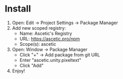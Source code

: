 # Install

1. Open: Edit -> Project Settings -> Package Manager
2. Add new scoped registry:
	* Name: Ascetic's Registry
	* URL: https://ascetic.pro/npm
	* Scope(s): ascetic
3. Open: Window -> Package Manager
	* Click "+" -> Add package from git URL
	* Enter "ascetic.unity.pixeltext"
	* Click "Add"
4. Enjoy!